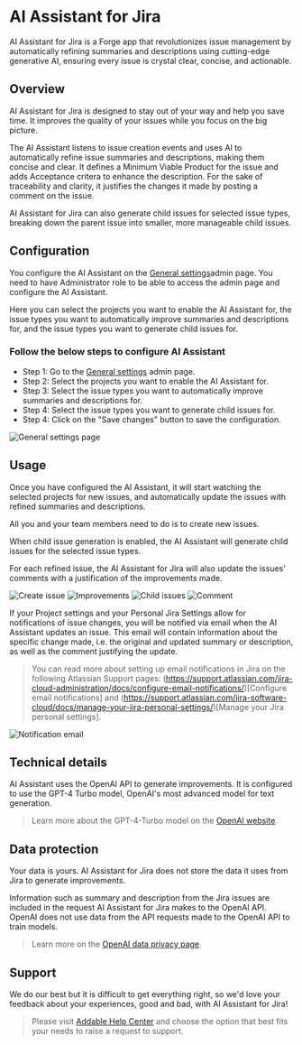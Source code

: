# AI Assistant for Jira
AI Assistant for Jira is a Forge app that revolutionizes issue management by automatically refining summaries and descriptions using cutting-edge generative AI, ensuring every issue is crystal clear, concise, and actionable.

## Overview
AI Assistant for Jira is designed to stay out of your way and help you save time. It improves the quality of your issues while you focus on the big picture.

The AI Assistant listens to issue creation events and uses AI to automatically refine issue summaries and descriptions, making them concise and clear. It defines a Minimum Viable Product for the issue and adds Acceptance critera to enhance the description. For the sake of traceability and clarity, it justifies the changes it made by posting a comment on the issue.

AI Assistant for Jira can also generate child issues for selected issue types, breaking down the parent issue into smaller, more manageable child issues.

## Configuration
You configure the AI Assistant on the [General settings](https://addable.atlassian.net/jira/settings/apps/f016f8ec-41cb-4f58-8587-6f97f50d96d2/ec551b1b-c17c-46c4-b05b-6b4666d02084)admin page. You need to have Administrator role to be able to access the admin page and configure the AI Assistant.

Here you can select the projects you want to enable the AI Assistant for, the issue types you want to automatically improve summaries and descriptions for, and the issue types you want to generate child issues for.

### Follow the below steps to configure AI Assistant

- Step 1: Go to the [General settings](https://addable.atlassian.net/jira/settings/apps/f016f8ec-41cb-4f58-8587-6f97f50d96d2/ec551b1b-c17c-46c4-b05b-6b4666d02084) admin page.
- Step 2: Select the projects you want to enable the AI Assistant for.
- Step 3: Select the issue types you want to automatically improve summaries and descriptions for.
- Step 4: Select the issue types you want to generate child issues for.
- Step 4: Click on the "Save changes" button to save the configuration.

![General settings page](aia-admin-page.png "General settings page")

## Usage
Once you have configured the AI Assistant, it will start watching the selected projects for new issues, and automatically update the issues with refined summaries and descriptions.

All you and your team members need to do is to create new issues.

When child issue generation is enabled, the AI Assistant will generate child issues for the selected issue types.

For each refined issue, the AI Assistant for Jira will also update the issues' comments with a justification of the improvements made.

![Create issue](aia-create-issue-summary.png "Create issue")
![Improvements](aia-issue-improved-summary-and-description.png "Improved summary and description")
![Child issues](aia-issue-improved-child-issues.png "Generated child issues")
![Comment](aia-issue-improved-comment.png "Comment")

If your Project settings and your Personal Jira Settings allow for notifications of issue changes, you will be notified via email when the AI Assistant updates an issue. This email will contain information about the specific change made, i.e. the original and updated summary or description, as well as the comment justifying the update.

> You can read more about setting up email notifications in Jira on the following Atlassian Support pages: (https://support.atlassian.com/jira-cloud-administration/docs/configure-email-notifications/)[Configure email notifications] and (https://support.atlassian.com/jira-software-cloud/docs/manage-your-jira-personal-settings/)[Manage your Jira personal settings].

![Notification email](aia-email-notification-wide.png "Notification email")

## Technical details

AI Assistant uses the OpenAI API to generate improvements. It is configured to use the GPT-4 Turbo model, OpenAI's most advanced model for text generation.

> Learn more about the GPT-4-Turbo model on the [OpenAI website](https://platform.openai.com/docs/models/gpt-4-turbo-and-gpt-4).

## Data protection

Your data is yours. AI Assistant for Jira does not store the data it uses from Jira to generate improvements.

Information such as summary and description from the Jira issues are included in the request AI Assistant for Jira makes to the OpenAI API. OpenAI does not use data from the API requests made to the OpenAI API to train models.

> Learn more on the [OpenAI data privacy page](https://openai.com/enterprise-privacy).

## Support

We do our best but it is difficult to get everything right, so we'd love your feedback about your experiences, good and bad, with AI Assistant for Jira!

> Please visit [Addable Help Center](https://addable.atlassian.net/servicedesk/customer/portal/1) and choose the option that best fits your needs to raise a request to support.
